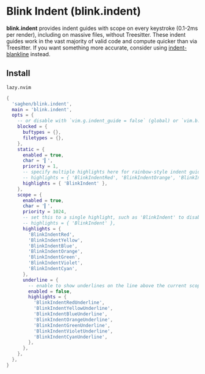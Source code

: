 # Blink Indent (blink.indent)

**blink.indent** provides indent guides with scope on every keystroke (0.1-2ms per render), including on massive files, without Treesitter. These indent guides work in the vast majority of valid code and compute quicker than via Treesitter. If you want something more accurate, consider using [indent-blankline](https://github.com/lukas-reineke/indent-blankline.nvim) instead.

## Install

`lazy.nvim`

```lua
{
  'saghen/blink.indent',
  main = 'blink.indent',
  opts = {
    -- or disable with `vim.g.indent_guide = false` (global) or `vim.b.indent_guide = false` (per-buffer)
    blocked = {
      buftypes = {},
      filetypes = {},
    },
    static = {
      enabled = true,
      char = '▎',
      priority = 1,
      -- specify multiple highlights here for rainbow-style indent guides
      -- highlights = { 'BlinkIndentRed', 'BlinkIndentOrange', 'BlinkIndentYellow', 'BlinkIndentGreen', 'BlinkIndentViolet', 'BlinkIndentCyan' },
      highlights = { 'BlinkIndent' },
    },
    scope = {
      enabled = true,
      char = '▎',
      priority = 1024,
      -- set this to a single highlight, such as 'BlinkIndent' to disable rainbow-style indent guides
      -- highlights = { 'BlinkIndent' },
      highlights = {
        'BlinkIndentRed',
        'BlinkIndentYellow',
        'BlinkIndentBlue',
        'BlinkIndentOrange',
        'BlinkIndentGreen',
        'BlinkIndentViolet',
        'BlinkIndentCyan',
      },
      underline = {
        -- enable to show underlines on the line above the current scope
        enabled = false,
        highlights = {
          'BlinkIndentRedUnderline',
          'BlinkIndentYellowUnderline',
          'BlinkIndentBlueUnderline',
          'BlinkIndentOrangeUnderline',
          'BlinkIndentGreenUnderline',
          'BlinkIndentVioletUnderline',
          'BlinkIndentCyanUnderline',
        },
      },
    },
  },
}
